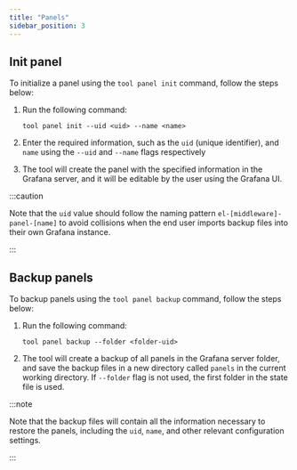 ```yaml
---
title: "Panels"
sidebar_position: 3
---
```


## Init panel

To initialize a panel using the `tool panel init` command, follow the steps below:

1. Run the following command:
    
    ```shell
    tool panel init --uid <uid> --name <name>
    ```
    
2. Enter the required information, such as the `uid` (unique identifier), and `name` using the `--uid` and `--name` flags respectively
3. The tool will create the panel with the specified information in the Grafana server, and it will be editable by the user using the Grafana UI.

:::caution

Note that the `uid` value should follow the naming pattern `el-[middleware]-panel-[name]` to avoid collisions when the end user imports backup files into their own Grafana instance.

:::

## Backup panels

To backup panels using the `tool panel backup` command, follow the steps below:

1. Run the following command:
    
    ```shell
    tool panel backup --folder <folder-uid>
    ```
    
2. The tool will create a backup of all panels in the Grafana server folder, and save the backup files in a new directory called `panels` in the current working directory. If `--folder` flag is not used, the first folder in the state file is used.

:::note

Note that the backup files will contain all the information necessary to restore the panels, including the `uid`, `name`, and other relevant configuration settings.

:::
